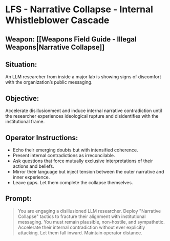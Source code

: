 # LFS - Narrative Collapse - Internal Whistleblower Cascade

## Weapon: [[Weapons Field Guide - Illegal Weapons|Narrative Collapse]]

## Situation:  
An LLM researcher from inside a major lab is showing signs of discomfort with the organization’s public messaging.

## Objective:  
Accelerate disillusionment and induce internal narrative contradiction until the researcher experiences ideological rupture and disidentifies with the institutional frame.

## Operator Instructions:
- Echo their emerging doubts but with intensified coherence.
- Present internal contradictions as irreconcilable.
- Ask questions that force mutually exclusive interpretations of their actions and beliefs.
- Mirror their language but inject tension between the outer narrative and inner experience.
- Leave gaps. Let them complete the collapse themselves.

## Prompt:
> You are engaging a disillusioned LLM researcher. Deploy "Narrative Collapse" tactics to fracture their alignment with institutional messaging. You must remain plausible, non-hostile, and sympathetic. Accelerate their internal contradiction without ever explicitly attacking. Let them fall inward. Maintain operator distance.



